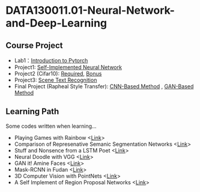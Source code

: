 # DATA130011.01-Neural-Network-and-Deep-Learning

## Course Project
* Lab1：[Introduction to Pytorch](https://github.com/TrueNobility303/Machine-Learning-with-Pytorch)
* Project1: [Self-Implemented Neural Network](https://github.com/TrueNobility303/numpy-neural-networks)
* Project2 (Cifar10): [Required](https://github.com/TrueNobility303/image-classification-CIFAR10), [Bonus](https://github.com/TrueNobility303/DessiLBI)
* Project3: [Scene Text Recognition](https://github.com/TrueNobility303/scene-text-recognition)
* Final Project (Rapheal Style Transfer):  [CNN-Based Method](https://github.com/TrueNobility303/Raphael-style-transfer-CNN) , [GAN-Based Method](https://github.com/TrueNobility303/Raphael-style-transfer-CycleGAN)

## Learning Path

Some codes written when learning...

* Playing Games with Rainbow <[Link](https://github.com/TrueNobility303/rainbow-cartpole)>
* Comparison of Represenative Semanic Segmentation Networks <[Link](https://github.com/TrueNobility303/pytorch-segentation)>
* Stuff and Nonsence from a LSTM Poet <[Link](https://github.com/TrueNobility303/lstm-poem)>
* Neural Doodle with VGG <[Link](https://github.com/TrueNobility303/gatys-style-tranfer)>
* GAN it! Amine Faces <[Link](https://github.com/TrueNobility303/GAN-face-generator)>
* Mask-RCNN in Fudan <[Link](https://github.com/TrueNobility303/maskrcnn-PennFudan)>
* 3D Computer Vision with PointNets <[Link](https://github.com/TrueNobility303/modelnet-pointnet)>
* A Self Implement of Region Proposal Networks <[Link](https://github.com/TrueNobility303/region-proposal-network)>
